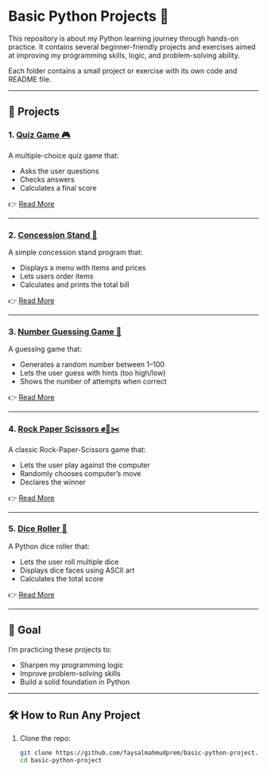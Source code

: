 # Basic Python Projects 🐍  

This repository is about my Python learning journey through hands-on practice. It contains several beginner-friendly projects and exercises aimed at improving my programming skills, logic, and problem-solving ability.  

Each folder contains a small project or exercise with its own code and README file.  

---

## 📂 Projects  

### 1. [Quiz Game 🎮](./quiz-game)  
A multiple-choice quiz game that:  
- Asks the user questions  
- Checks answers  
- Calculates a final score  

👉 [Read More](./quiz-game/README.md)  

---

### 2. [Concession Stand 🍿](./concession-stand)  
A simple concession stand program that:  
- Displays a menu with items and prices  
- Lets users order items  
- Calculates and prints the total bill  

👉 [Read More](./concession-stand/README.md)  

---

### 3. [Number Guessing Game 🔢](./number-guessing-game)  
A guessing game that:  
- Generates a random number between 1–100  
- Lets the user guess with hints (too high/low)  
- Shows the number of attempts when correct  

👉 [Read More](./number-guessing-game/README.md)  

---

### 4. [Rock Paper Scissors ✊📄✂️](./rock-paper-scissors)  
A classic Rock-Paper-Scissors game that:  
- Lets the user play against the computer  
- Randomly chooses computer’s move  
- Declares the winner  

👉 [Read More](./rock-paper-scissors/README.md)  


---

### 5. [Dice Roller 🎲](./dice-roller)  
A Python dice roller that:  
- Lets the user roll multiple dice  
- Displays dice faces using ASCII art  
- Calculates the total score  

👉 [Read More](./dice-roller/README.md)  

---

## 🚀 Goal  
I’m practicing these projects to:  
- Sharpen my programming logic  
- Improve problem-solving skills  
- Build a solid foundation in Python  

---

## 🛠️ How to Run Any Project  
1. Clone the repo:  
   ```bash
   git clone https://github.com/faysalmahmudprem/basic-python-project.git
   cd basic-python-project
